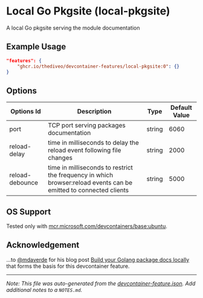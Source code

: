 
# Local Go Pkgsite (local-pkgsite)

A local Go pkgsite serving the module documentation

## Example Usage

```json
"features": {
    "ghcr.io/thediveo/devcontainer-features/local-pkgsite:0": {}
}
```

## Options

| Options Id | Description | Type | Default Value |
|-----|-----|-----|-----|
| port | TCP port serving packages documentation | string | 6060 |
| reload-delay | time in milliseconds to delay the reload event following file changes | string | 2000 |
| reload-debounce | time in milliseconds to restrict the frequency in which browser:reload events can be emitted to connected clients | string | 5000 |

## OS Support

Tested only with
[mcr.microsoft.com/devcontainers/base:ubuntu](https://mcr.microsoft.com/en-us/artifact/mar/devcontainers/base/about#about:_ubuntu).

## Acknowledgement

...to [@mdaverde](https://github.com/mdaverde) for his blog post [Build your
Golang package docs locally](https://mdaverde.com/posts/golang-local-docs/) that
forms the basis for this devcontainer feature.


---

_Note: This file was auto-generated from the [devcontainer-feature.json](https://github.com/thediveo/devcontainer-features/blob/main/src/local-pkgsite/devcontainer-feature.json).  Add additional notes to a `NOTES.md`._
